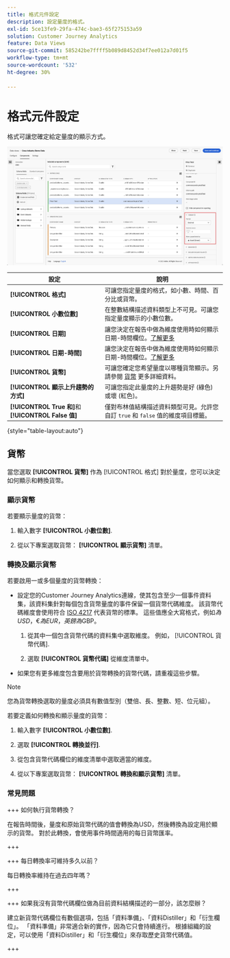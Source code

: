 ```yaml
---
title: 格式元件設定
description: 設定量度的格式。
exl-id: 5ce13fe9-29fa-474c-bae3-65f275153a59
solution: Customer Journey Analytics
feature: Data Views
source-git-commit: 585242be7ffff5b089d8452d34f7ee012a7d01f5
workflow-type: tm+mt
source-wordcount: '532'
ht-degree: 30%

---
```


# 格式元件設定

格式可讓您確定給定量度的顯示方式。

![格式設定](../assets/format-settings.png)

| 設定 | 說明 |
| --- | --- |
| **[!UICONTROL 格式]** | 可讓您指定量度的格式，如小數、時間、百分比或貨幣。 |
| **[!UICONTROL 小數位數]** | 在整數結構描述資料類型上不可見。可讓您指定量度顯示的小數位數。 |
| **[!UICONTROL 日期]** | 讓您決定在報告中做為維度使用時如何顯示日期-時間欄位。[了解更多](../../use-cases/data-views/data-views-usecases.md#date-and-date-time-use-cases) |
| **[!UICONTROL 日期-時間]** | 讓您決定在報告中做為維度使用時如何顯示日期-時間欄位。[了解更多](../../use-cases/data-views/data-views-usecases.md#date-and-date-time-use-cases) |
| **[!UICONTROL 貨幣]** | 可讓您確定您希望量度以哪種貨幣顯示。另請參閱 [貨幣](#currency) 更多詳細資料。 |
| **[!UICONTROL 顯示上升趨勢的方式]** | 可讓您指定此量度的上升趨勢是好 (綠色) 或壞 (紅色)。 |
| **[!UICONTROL True 和]**&#x200B;和 **[!UICONTROL False 值]** | 僅對布林值結構描述資料類型可見。允許您自訂 `true` 和 `false` 值的維度項目標籤。 |

{style="table-layout:auto"}


## 貨幣

當您選取 **[!UICONTROL 貨幣]** 作為 [!UICONTROL 格式] 對於量度，您可以決定如何顯示和轉換貨幣。

### 顯示貨幣

若要顯示量度的貨幣：

1. 輸入數字 **[!UICONTROL 小數位數]**.

1. 從以下專案選取貨幣： **[!UICONTROL 顯示貨幣]** 清單。


### 轉換及顯示貨幣

若要啟用一或多個量度的貨幣轉換：

- 設定您的Customer Journey Analytics連線，使其包含至少一個事件資料集，該資料集針對每個包含貨幣量度的事件保留一個貨幣代碼維度。 該貨幣代碼維度會使用符合 [ISO 4217](https://www.iso.org/iso-4217-currency-codes.html) 代表貨幣的標準。 這些值應全大寫格式，例如$為USD，€為EUR，英鎊為$GBP。

   1. 從其中一個包含貨幣代碼的資料集中選取維度。 例如， [!UICONTROL 貨幣代碼].

   1. 選取 **[!UICONTROL 貨幣代碼]** 從維度清單中。

- 如果您有更多維度包含要用於貨幣轉換的貨幣代碼，請重複這些步驟。

>[!NOTE]
>
>您為貨幣轉換選取的量度必須具有數值型別（雙倍、長、整數、短、位元組）。


若要定義如何轉換和顯示量度的貨幣：

1. 輸入數字 **[!UICONTROL 小數位數]**.

1. 選取 **[!UICONTROL 轉換並行]**.

1. 從包含貨幣代碼欄位的維度清單中選取適當的維度。

1. 從以下專案選取貨幣： **[!UICONTROL 轉換和顯示貨幣]** 清單。

### 常見問題

+++ 如何執行貨幣轉換？

在報告時間後，量度和原始貨幣代碼的值會轉換為USD，然後轉換為設定用於顯示的貨幣。 對於此轉換，會使用事件時間適用的每日貨幣匯率。

+++


+++ 每日轉換率可維持多久以前？

每日轉換率維持在過去四年嗎？

+++


+++ 如果我沒有貨幣代碼欄位做為目前資料結構描述的一部分，該怎麼辦？

建立新貨幣代碼欄位有數個選項，包括「資料準備」、「資料Distiller」和「衍生欄位」。 「資料準備」非常適合新的實作，因為它只會持續進行。 根據組織的設定，可以使用「資料Distiller」和「衍生欄位」來存取歷史貨幣代碼值。

+++

